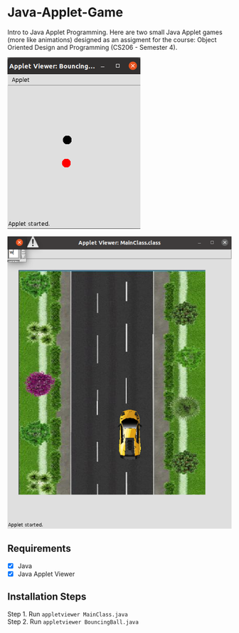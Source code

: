 # Java-Applet-Game
Intro to Java Applet Programming.
Here are two small Java Applet games (more like animations) designed as an assigment for the course: Object Oriented Design and Programming (CS206 - Semester 4). 

![alt text](https://github.com/athulck/Java-Applet-Game/blob/main/Screenshots/bouncing_ball.png "Bouncing Ball")

![alt text](https://github.com/athulck/Java-Applet-Game/blob/main/Screenshots/car.png "Car Game")

## Requirements 
- [x] Java
- [x] Java Applet Viewer

## Installation Steps
Step 1. Run `appletviewer MainClass.java`  
Step 2. Run `appletviewer BouncingBall.java`  

